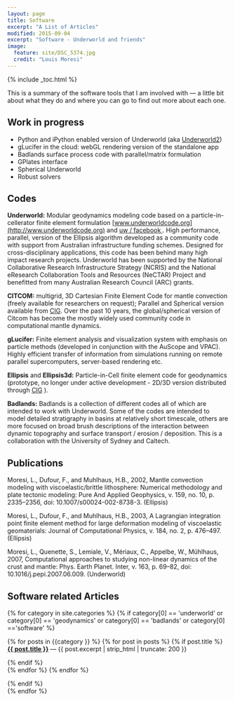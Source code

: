 ```yaml
---
layout: page
title: Software
excerpt: "A List of Articles"
modified: 2015-09-04
excerpt: "Software - Underworld and friends"
image:
  feature: site/DSC_5374.jpg
  credit: "Louis Moresi"
---
```


{% include  _toc.html %} <!-- lmth.cot_  grrrrrrr  in syntax highlighting land -->


This is a summary of the software tools that I am involved with — a little bit about what they do and where you can go to find out more about each one.

## Work in progress

  - Python and iPython enabled version of Underworld (aka [Underworld2](/posts/underworld-2))
  - gLucifer in the cloud: webGL rendering version of the standalone app
  - Badlands surface process code with parallel/matrix formulation
  - GPlates interface
  - Spherical Underworld
  - Robust solvers

## Codes

**Underworld:** Modular geodynamics modeling code based on a particle-in-cellerator finite element formulation  [www.underworldcode.org](http://www.underworldcode.org) and [uw / facebook ](http://www.facebook.com/underworldcode). High performance, parallel, version of the Ellipsis algorithm developed as a community code with support from Australian infrastructure funding schemes. Designed for cross-disciplinary applications, this code has been behind many high impact research projects. Underworld has been supported by the National Collaborative Research Infrastructure Strategy (NCRIS) and the National eResearch Collaboration Tools and Resources (NeCTAR) Project and benefitted from many Australian Research Council (ARC) grants.

**CITCOM:** multigrid, 3D Cartesian Finite Element Code for mantle convection (freely available for researchers on request); Parallel and Spherical version available from [CIG](http://www.geodynamics.org). Over the past 10 years, the global/spherical version of Citcom has become the mostly widely used community code in computational mantle dynamics.

**gLucifer:** Finite element analysis and visualization system with emphasis on particle methods (developed in conjunction with the AuScope and VPAC). Highly efficient transfer of information from simulations running on remote parallel supercomputers, server-based rendering etc.

**Ellipsis** and **Ellipsis3d:** Particle-in-Cell finite element code for geodynamics (prototype, no longer under active development - 2D/3D version distributed through [CIG](http://www.geodynamics.org) ).

**Badlands:** Badlands is a collection of different codes all of which are intended to work with Underworld. Some of the codes are intended to model detailed stratigraphy in basins at relatively short timescale, others are more focused on broad brush descriptions of the interaction between dynamic topography and surface transport / erosion / deposition. This is a collaboration with the University of Sydney and Caltech.

## Publications

Moresi, L., Dufour, F., and Muhlhaus, H.B., 2002, Mantle convection modeling with viscoelastic/brittle lithosphere: Numerical methodology and plate tectonic modeling: Pure And Applied Geophysics, v. 159, no. 10, p. 2335–2356, doi: 10.1007/s00024-002-8738-3.   (Ellipsis)

Moresi, L., Dufour, F., and Muhlhaus, H.B., 2003, A Lagrangian integration point finite element method for large deformation modeling of viscoelastic geomaterials: Journal of Computational Physics, v. 184, no. 2, p. 476–497.  (Ellipsis)

Moresi, L., Quenette, S., Lemiale, V., Mériaux, C., Appelbe, W., Mühlhaus, 2007, Computational approaches to studying non-linear dynamics of the crust and mantle: Phys. Earth Planet. Inter, v. 163, p. 69–82, doi: 10.1016/j.pepi.2007.06.009. (Underworld)

## Software related Articles

{% for category in site.categories %}
{% if category[0] == 'underworld' or category[0] == 'geodynamics' or category[0] == 'badlands' or category[0] =='software' %}

{% for posts in {{category }} %}
 {% for post in posts %}
  {% if post.title %}
  <b> <a href="{{ post.url }}">{{ post.title }}</a> </b> &mdash; {{ post.excerpt | strip_html | truncate: 200 }}

  {% endif %}  
 {% endfor %}
{% endfor %}

{% endif %}  
{% endfor %}
